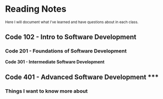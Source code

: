 # Reading Notes
<sub> Here I will document what I've learned and have questions about in each class.</sub>

## Code 102 - Intro to Software Development 

### Code 201 - Foundations of Software Development ###

**Code 301 - Intermediate Software Development**

## Code 401 - Advanced Software Development ***

### Things I want to know more about ###
